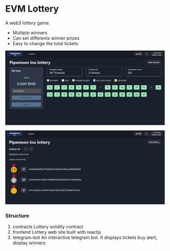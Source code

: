 # EVM Lottery
A web3 lottery game.

- Multiple winners
- Can set differents winner prizes 
- Easy to change the total tickets

![](screenshot-1.PNG)

![](screenshot-2.PNG)

### Structure

1. contracts
Lottery solidity contract
1. frontend
Lottery web site built with reactjs 
1. telegram-bot
An interactive telegram bot. It displays tickets buy alert, display winners
